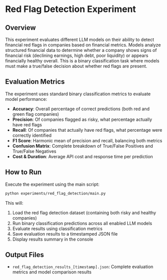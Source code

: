 # Red Flag Detection Experiment

## Overview

This experiment evaluates different LLM models on their ability to detect financial red flags in companies based on financial metrics. Models analyze structured financial data to determine whether a company shows signs of financial risk (declining earnings, high debt, poor liquidity) or appears financially healthy overall. This is a binary classification task where models must make a true/false decision about whether red flags are present.

## Evaluation Metrics

The experiment uses standard binary classification metrics to evaluate model performance:

- **Accuracy**: Overall percentage of correct predictions (both red and green flag companies)
- **Precision**: Of companies flagged as risky, what percentage actually have red flags
- **Recall**: Of companies that actually have red flags, what percentage were correctly identified
- **F1 Score**: Harmonic mean of precision and recall, balancing both metrics
- **Confusion Matrix**: Complete breakdown of True/False Positives and True/False Negatives
- **Cost & Duration**: Average API cost and response time per prediction

## How to Run

Execute the experiment using the main script:

```bash
python experiments/red_flag_detection/main.py
```

This will:
1. Load the red flag detection dataset (containing both risky and healthy companies)
2. Run binary classification predictions across all enabled LLM models
3. Evaluate results using classification metrics
4. Save evaluation results to a timestamped JSON file
5. Display results summary in the console

## Output Files

- `red_flag_detection_results_[timestamp].json`: Complete evaluation metrics and model comparison results 